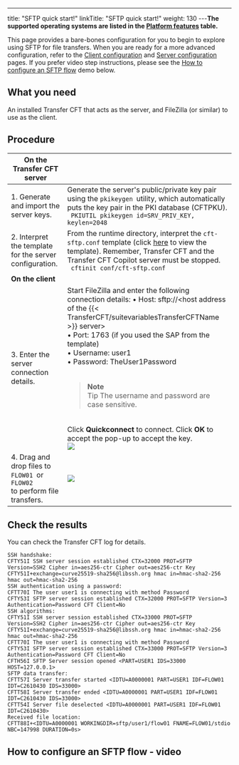 ---
title: "SFTP quick start!"
linkTitle: "SFTP quick start!"
weight: 130
---******The supported operating systems are listed in the [Platform features](../../../datasheet) table.******

This page provides a bare-bones configuration for you to begin to explore using SFTP for file transfers. When you are ready for a more advanced configuration, refer to the [Client configuration](../sftp_client) and [Server configuration](../sftp_server) pages. If you prefer video step instructions, please see the [How to configure an SFTP flow](#How) demo below.

## What you need

An installed Transfer CFT that acts as the server, and FileZilla (or similar) to use as the client.

## Procedure


| **On the Transfer CFT server**  |   |
| --- | --- |
| 1. Generate and import the server keys.  | Generate the server's public/private key pair using the <code>pkikeygen </code>utility, which automatically puts the key pair in the PKI database (CFTPKU).<br/> ```  PKIUTIL pkikeygen id=SRV_PRIV_KEY, keylen=2048 ```  |
| 2. Interpret the template for the server configuration.  | From the runtime directory, interpret the <code>cft-sftp.conf</code> template (click [here]() to view the template). Remember, Transfer CFT and the Transfer CFT Copilot server must be stopped.<br/> ```  cftinit conf/cft-sftp.conf ```  |
| **On the client**  |   |
| 3. Enter the server connection details.  | Start FileZilla and enter the following connection details: • Host: sftp://&lt;host address of the {{< TransferCFT/suitevariablesTransferCFTName  >}} server&gt;<br/> • Port: 1763 (if you used the SAP from the template)<br/> • Username: user1<br/> • Password: TheUser1Password<br /> <br/> <blockquote> **Note**<br/> Tip The username and password are case sensitive.<br/> </blockquote><br/> Click **Quickconnect** to connect. Click **OK** to accept the pop-up to accept the key.<br /> ![](/Images/TransferCFT/fz_client_popup.png)  |
| 4. Drag and drop files to <code>FLOW01 </code>or <code>FLOW02 </code>to perform file transfers.  | ![](/Images/TransferCFT/fz_client.png) |


## Check the results

You can check the Transfer CFT log for details.

```
SSH handshake:
CFTY51I SSH server session established CTX=32000 PROT=SFTP Version=SSH2 Cipher in=aes256-ctr Cipher out=aes256-ctr Key
CFTY51I+exchange=curve25519-sha256@libssh.org hmac in=hmac-sha2-256 hmac out=hmac-sha2-256
SSH authentication using a password:
CFTT70I The user user1 is connecting with method Password
CFTY53I SFTP server session established CTX=32000 PROT=SFTP Version=3 Authentication=Password CFT Client=No
SSH algorithms:
CFTY51I SSH server session established CTX=33000 PROT=SFTP Version=SSH2 Cipher in=aes256-ctr Cipher out=aes256-ctr Key
CFTY51I+exchange=curve25519-sha256@libssh.org hmac in=hmac-sha2-256 hmac out=hmac-sha2-256
CFTT70I The user user1 is connecting with method Password
CFTY53I SFTP server session established CTX=33000 PROT=SFTP Version=3 Authentication=Password CFT Client=No
CFTH56I SFTP Server session opened <PART=USER1 IDS=33000 HOST=127.0.0.1>
SFTP data transfer:
CFTT57I Server transfer started <IDTU=A0000001 PART=USER1 IDF=FLOW01 IDT=C2610430 IDS=33000>
CFTT58I Server transfer ended <IDTU=A0000001 PART=USER1 IDF=FLOW01 IDT=C2610430 IDS=33000>
CFTT54I Server file deselected <IDTU=A0000001 PART=USER1 IDF=FLOW01 IDT=C2610430>
Received file location:
CFTT88I+<IDTU=A0000001 WORKINGDIR=sftp/user1/flow01 FNAME=FLOW01/stdio NBC=147998 DURATION=0s>
```
<span id="How"></span>

## How to configure an SFTP flow - video
